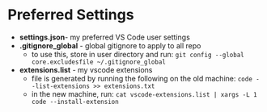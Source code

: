 # Preferred Settings

-   **settings.json**- my preferred VS Code user settings
-   **.gitignore_global** - global gitignore to apply to all repo
    -   to use this, store in user directory and run:
        `git config --global core.excludesfile ~/.gitignore_global`
-   **extensions.list** - my vscode extensions
    -   file is generated by running the following on the old machine:
        `code --list-extensions >> extensions.txt`
    -   in the new machine, run: `cat vscode-extensions.list | xargs -L 1 code --install-extension`
